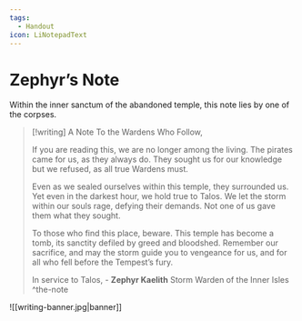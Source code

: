 ```yaml
---
tags:
  - Handout
icon: LiNotepadText
---
```


# Zephyr’s Note

Within the inner sanctum of the abandoned temple, this note lies by one of the corpses.
>[!writing] A Note
>To the Wardens Who Follow,
>
>If you are reading this, we are no longer among the living. The pirates came for us, as they always do. They sought us for our knowledge but we refused, as all true Wardens must.
>
>Even as we sealed ourselves within this temple, they surrounded us. Yet even in the darkest hour, we hold true to Talos. We let the storm within our souls rage, defying their demands. Not one of us gave them what they sought.
>
>To those who find this place, beware. This temple has become a tomb, its sanctity defiled by greed and bloodshed. Remember our sacrifice, and may the storm guide you to vengeance for us, and for all who fell before the Tempest’s fury.
>
>In service to Talos,
> \- **Zephyr Kaelith**
>   Storm Warden of the Inner Isles
^the-note

![[writing-banner.jpg|banner]]
